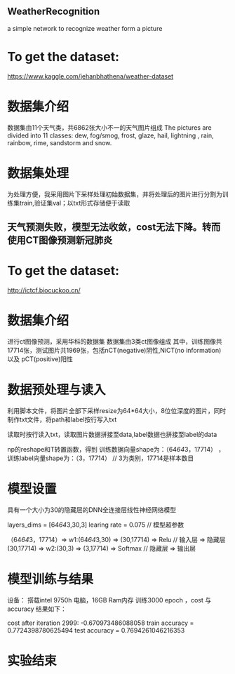## WeatherRecognition
a simple network to recognize weather form a picture
# To get the dataset:
https://www.kaggle.com/jehanbhathena/weather-dataset
# 数据集介绍
数据集由11个天气类，共6862张大小不一的天气图片组成
The pictures are divided into 11 classes: dew, fog/smog, frost, glaze, hail, lightning , rain, rainbow, rime, sandstorm and snow.
# 数据集处理
为处理方便，我采用图片下采样处理初始数据集，并将处理后的图片进行分割为训练集train,验证集val；以txt形式存储便于读取

## 天气预测失败，模型无法收敛，cost无法下降。转而使用CT图像预测新冠肺炎

# To get the dataset:
http://ictcf.biocuckoo.cn/

# 数据集介绍
进行ct图像预测，采用华科的数据集
数据集由3类ct图像组成
其中，训练图像共17714张，测试图片共1969张，包括nCT(negative)阴性,NiCT(no information) 以及 pCT(positive)阳性

# 数据预处理与读入
利用脚本文件，将图片全部下采样resize为64*64大小，8位位深度的图片，同时制作txt文件，将path和label按行写入txt

读取时按行读入txt，读取图片数据拼接至data,label数据也拼接至label的data

np的reshape和T转置函数，得到
训练数据向量shape为：（64*64*3，17714） ，训练label向量shape为：（3，17714） // 3为类别，17714是样本数目

# 模型设置
具有一个大小为30的隐藏层的DNN全连接层线性神经网络模型

layers_dims = [64*64*3,30,3] 
learing rate = 0.075           // 模型超参数

（64*64*3，17714）=>   w1:(64*64*3,30) => (30,17714) => Relu   // 输入层 => 隐藏层
 (30,17714) => w2:(30,3) => (3,17714) => Softmax               // 隐藏层 => 输出层

 # 模型训练与结果
 设备： 搭载intel 9750h 电脑，16GB Ram内存
 训练3000 epoch ，cost 与 accuracy 结果如下：

 cost after iteration 2999: -0.670973486088058
 train accuracy = 0.7724398780625494
 test  accuracy = 0.7694261046216353

 # 实验结束